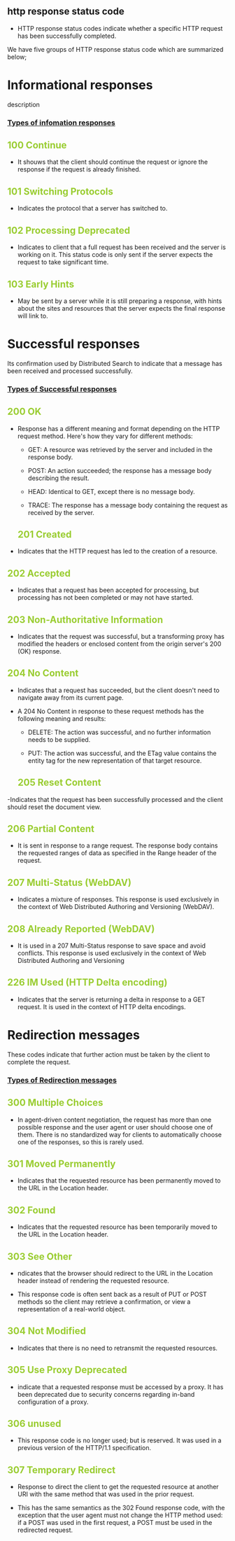 ## http response status code

- HTTP response status codes indicate whether a specific HTTP request has been successfully completed.


 We have five groups of HTTP response status code which are summarized below;

 # Informational responses
 description

 ### <ins> Types of infomation responses</ins>

 <h2 style="color:yellowgreen">100 Continue</h2> 

 - It shouws that the client should continue the request or ignore the response if the request is already finished.

  <h2 style="color:yellowgreen">101 Switching Protocols</h2>

  -  Indicates the protocol that a server has switched to. 
 
  <h2 style="color:yellowgreen">102 Processing Deprecated</h2>

  - Indicates to client that a full request has been received and the server is working on it. This status code is only sent if the server expects the request to take significant time.

   <h2 style="color:yellowgreen">103 Early Hints</h2>

   - May be sent by a server while it is still preparing a response, with hints about the sites and resources that the server expects the final response will link to.
   

 # Successful responses

Its confirmation used by Distributed Search to indicate that a message has been received and processed successfully.

 ### <ins> Types of Successful  responses</ins>


 <h2 style="color:yellowgreen">200 OK</h2>

- Response has a different meaning and format depending on the HTTP request method. Here's how they vary for different methods:

  - GET: A resource was retrieved by the server and included in the response body.

  - POST: An action succeeded; the response has a message body describing the result.
  
  - HEAD: Identical to GET, except there is no message body.
  - TRACE: The response has a message body containing the request as received by the server.

  <h2 style="color:yellowgreen">201 Created</h2>

- Indicates that the HTTP request has led to the creation of a resource.

 <h2 style="color:yellowgreen">202 Accepted</h2>

 - Indicates that a request has been accepted for processing, but processing has not been completed or may not have started.

<h2 style="color:yellowgreen">203 Non-Authoritative Information</h2>

- Indicates that the request was successful, but a transforming proxy has modified the headers or enclosed content from the origin server's 200 (OK) response.


<h2 style="color:yellowgreen">204 No Content</h2>

- Indicates that a request has succeeded, but the client doesn't need to navigate away from its current page.

 - A 204 No Content in response to these request methods has the following meaning and results:

     - DELETE: The action was successful, and no further information needs to be supplied.

     - PUT: The action was successful, and the ETag value contains the entity tag for the new representation of that target resource.

     <h2 style="color:yellowgreen">205 Reset Content</h2>

-Indicates that the request has been successfully processed and the client should reset the document view.


  <h2 style="color:yellowgreen">206 Partial Content</h2>

  -  It is sent in response to a range request. The response body contains the requested ranges of data as specified in the Range header of the request.

<h2 style="color:yellowgreen">207 Multi-Status (WebDAV)</h2>

- Indicates a mixture of responses. This response is used exclusively in the context of Web Distributed Authoring and Versioning (WebDAV).


<h2 style="color:yellowgreen">208 Already Reported (WebDAV)</h2>

- It  is used in a 207 Multi-Status response to save space and avoid conflicts. This response is used exclusively in the context of Web Distributed Authoring and Versioning

<h2 style="color:yellowgreen">226 IM Used (HTTP Delta encoding)</h2>

- Indicates that the server is returning a delta in response to a GET request. It is used in the context of HTTP delta encodings.

# Redirection messages

These codes indicate that further action must be taken by the client to complete the request.

 ### <ins> Types of Redirection messages</ins>

<h2 style="color:yellowgreen">300 Multiple Choices</h2>

- In agent-driven content negotiation, the request has more than one possible response and the user agent or user should choose one of them. There is no standardized way for clients to automatically choose one of the responses, so this is rarely used.

<h2 style="color:yellowgreen">301 Moved Permanently</h2>

- Indicates that the requested resource has been permanently moved to the URL in the Location header.


<h2 style="color:yellowgreen">302 Found</h2>

- Indicates that the requested resource has been temporarily moved to the URL in the Location header.

<h2 style="color:yellowgreen">303 See Other</h2>

- ndicates that the browser should redirect to the URL in the Location header instead of rendering the requested resource.

- This response code is often sent back as a result of PUT or POST methods so the client may retrieve a confirmation, or view a representation of a real-world object.

<h2 style="color:yellowgreen">304 Not Modified</h2>

- Indicates that there is no need to retransmit the requested resources.

<h2 style="color:yellowgreen">305 Use Proxy Deprecated</h2>

- indicate that a requested response must be accessed by a proxy. It has been deprecated due to security concerns regarding in-band configuration of a proxy.

 <h2 style="color:yellowgreen">306 unused</h2>

 - This response code is no longer used; but is reserved. It was used in a previous version of the HTTP/1.1 specification.

 
 <h2 style="color:yellowgreen">307 Temporary Redirect</h2> 
 
 - Response to direct the client to get the requested resource at another URI with the same method that was used in the prior request.

- This has the same semantics as the 302 Found response code, with the exception that the user agent must not change the HTTP method used: if a POST was used in the first request, a POST must be used in the redirected request.


 <h2 style="color:yellowgreen"></h2> 
 
